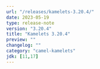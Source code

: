 ```yaml
---
url: "/releases/kamelets-3.20.4/"
date: 2023-05-19
type: release-note
version: "3.20.4"
title: "Kamelets 3.20.4"
preview: ""
changelog: ""
category: "camel-kamelets"
jdk: [11,17]
---
```


